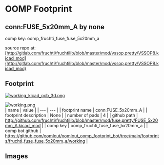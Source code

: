 # OOMP Footprint  
## conn:FUSE_5x20mm_A  by none  
  
oomp key: oomp_fruchti_fuse_fuse_5x20mm_a  
  
source repo at: [http://gitlab.com/fruchti/fruchtilib/blob/master/mod/vssop.pretty/VSSOP8.kicad_mod](http://gitlab.com/fruchti/fruchtilib/blob/master/mod/vssop.pretty/VSSOP8.kicad_mod)  
## Footprint  
  
[![working_kicad_pcb_3d.png](working_kicad_pcb_3d_600.png)](working_kicad_pcb_3d.png)  
  
[![working.png](working_600.png)](working.png)  
| name | value | 
| --- | --- | 
| footprint name | conn:FUSE_5x20mm_A | 
| footprint description | None | 
| number of pads | 4 | 
| github path | http://github.com/fruchti/fruchtilib/blob/master/mod/fuse.pretty/FUSE_5x20mm_A.kicad_mod | 
| oomp key | oomp_fruchti_fuse_fuse_5x20mm_a | 
| oomp bot github | https://github.com/oomlout/oomlout_oomp_footprint_bot/tree/main/footprints/fruchti_fuse_fuse_5x20mm_a/working | 
## Images  
